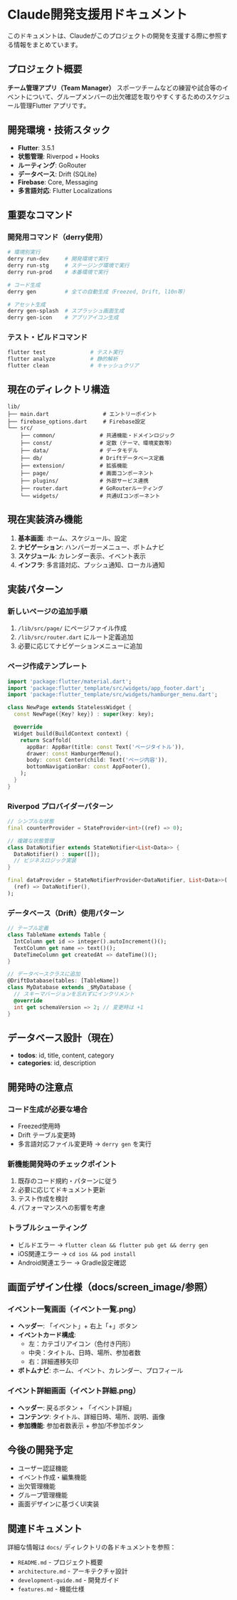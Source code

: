 # Claude開発支援用ドキュメント

このドキュメントは、Claudeがこのプロジェクトの開発を支援する際に参照する情報をまとめています。

## プロジェクト概要
**チーム管理アプリ（Team Manager）**
スポーツチームなどの練習や試合等のイベントについて、グループメンバーの出欠確認を取りやすくするためのスケジュール管理Flutter アプリです。

## 開発環境・技術スタック
- **Flutter**: 3.5.1
- **状態管理**: Riverpod + Hooks
- **ルーティング**: GoRouter
- **データベース**: Drift (SQLite)
- **Firebase**: Core, Messaging
- **多言語対応**: Flutter Localizations

## 重要なコマンド

### 開発用コマンド（derry使用）
```bash
# 環境別実行
derry run-dev     # 開発環境で実行
derry run-stg     # ステージング環境で実行
derry run-prod    # 本番環境で実行

# コード生成
derry gen         # 全ての自動生成（Freezed, Drift, l10n等）

# アセット生成
derry gen-splash  # スプラッシュ画面生成
derry gen-icon    # アプリアイコン生成
```

### テスト・ビルドコマンド
```bash
flutter test              # テスト実行
flutter analyze           # 静的解析
flutter clean             # キャッシュクリア
```

## 現在のディレクトリ構造
```
lib/
├── main.dart                 # エントリーポイント
├── firebase_options.dart     # Firebase設定
└── src/
    ├── common/              # 共通機能・ドメインロジック
    ├── const/               # 定数（テーマ、環境変数等）
    ├── data/                # データモデル
    ├── db/                  # Driftデータベース定義
    ├── extension/           # 拡張機能
    ├── page/                # 画面コンポーネント
    ├── plugins/             # 外部サービス連携
    ├── router.dart          # GoRouterルーティング
    └── widgets/             # 共通UIコンポーネント
```

## 現在実装済み機能
1. **基本画面**: ホーム、スケジュール、設定
2. **ナビゲーション**: ハンバーガーメニュー、ボトムナビ
3. **スケジュール**: カレンダー表示、イベント表示
4. **インフラ**: 多言語対応、プッシュ通知、ローカル通知

## 実装パターン

### 新しいページの追加手順
1. `/lib/src/page/` にページファイル作成
2. `/lib/src/router.dart` にルート定義追加
3. 必要に応じてナビゲーションメニューに追加

### ページ作成テンプレート
```dart
import 'package:flutter/material.dart';
import 'package:flutter_template/src/widgets/app_footer.dart';
import 'package:flutter_template/src/widgets/hamburger_menu.dart';

class NewPage extends StatelessWidget {
  const NewPage({Key? key}) : super(key: key);

  @override
  Widget build(BuildContext context) {
    return Scaffold(
      appBar: AppBar(title: const Text('ページタイトル')),
      drawer: const HamburgerMenu(),
      body: const Center(child: Text('ページ内容')),
      bottomNavigationBar: const AppFooter(),
    );
  }
}
```

### Riverpod プロバイダーパターン
```dart
// シンプルな状態
final counterProvider = StateProvider<int>((ref) => 0);

// 複雑な状態管理
class DataNotifier extends StateNotifier<List<Data>> {
  DataNotifier() : super([]);
  // ビジネスロジック実装
}

final dataProvider = StateNotifierProvider<DataNotifier, List<Data>>(
  (ref) => DataNotifier(),
);
```

### データベース（Drift）使用パターン
```dart
// テーブル定義
class TableName extends Table {
  IntColumn get id => integer().autoIncrement()();
  TextColumn get name => text()();
  DateTimeColumn get createdAt => dateTime()();
}

// データベースクラスに追加
@DriftDatabase(tables: [TableName])
class MyDatabase extends _$MyDatabase {
  // スキーマバージョンを忘れずにインクリメント
  @override
  int get schemaVersion => 2; // 変更時は +1
}
```

## データベース設計（現在）
- **todos**: id, title, content, category
- **categories**: id, description

## 開発時の注意点

### コード生成が必要な場合
- Freezed使用時
- Drift テーブル変更時
- 多言語対応ファイル変更時
→ `derry gen` を実行

### 新機能開発時のチェックポイント
1. 既存のコード規約・パターンに従う
2. 必要に応じてドキュメント更新
3. テスト作成を検討
4. パフォーマンスへの影響を考慮

### トラブルシューティング
- ビルドエラー → `flutter clean && flutter pub get && derry gen`
- iOS関連エラー → `cd ios && pod install`
- Android関連エラー → Gradle設定確認

## 画面デザイン仕様（docs/screen_image/参照）

### イベント一覧画面（イベント一覧.png）
- **ヘッダー**: 「イベント」+ 右上「+」ボタン
- **イベントカード構成**:
  - 左：カテゴリアイコン（色付き円形）
  - 中央：タイトル、日時、場所、参加者数
  - 右：詳細遷移矢印
- **ボトムナビ**: ホーム、イベント、カレンダー、プロフィール

### イベント詳細画面（イベント詳細.png）
- **ヘッダー**: 戻るボタン + 「イベント詳細」
- **コンテンツ**: タイトル、詳細日時、場所、説明、画像
- **参加機能**: 参加者数表示 + 参加/不参加ボタン

## 今後の開発予定
- ユーザー認証機能
- イベント作成・編集機能
- 出欠管理機能
- グループ管理機能
- 画面デザインに基づくUI実装

## 関連ドキュメント
詳細な情報は `docs/` ディレクトリの各ドキュメントを参照：
- `README.md` - プロジェクト概要
- `architecture.md` - アーキテクチャ設計
- `development-guide.md` - 開発ガイド
- `features.md` - 機能仕様